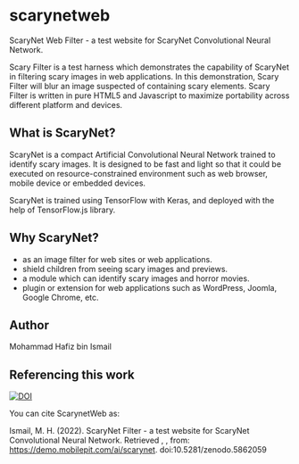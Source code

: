 # scarynetweb
ScaryNet Web Filter - a test website for ScaryNet Convolutional Neural Network.

Scary Filter is a test harness which demonstrates the capability of ScaryNet in filtering scary images in web applications. In this demonstration, Scary Filter will blur an image suspected of containing scary elements. Scary Filter is written in pure HTML5 and Javascript to maximize portability across different platform and devices.

## What is ScaryNet?
ScaryNet is a compact Artificial Convolutional Neural Network trained to identify scary images. It is designed to be fast and light so that it could be executed on resource-constrained environment such as web browser, mobile device or embedded devices.
      
ScaryNet is trained using TensorFlow with Keras, and deployed with the help of TensorFlow.js library.

## Why ScaryNet?
- as an image filter for web sites or web applications.
- shield children from seeing scary images and previews.
- a module which can identify scary images and horror movies.
- plugin or extension for web applications such as WordPress, Joomla, Google Chrome, etc.

## Author
Mohammad Hafiz bin Ismail

## Referencing this work
[![DOI](https://zenodo.org/badge/448810208.svg)](https://zenodo.org/badge/latestdoi/448810208)

You can cite ScarynetWeb as:

Ismail, M. H. (2022). ScaryNet Filter - a test website for ScaryNet Convolutional Neural Network. Retrieved <DATE>, <YEAR>, from: https://demo.mobilepit.com/ai/scarynet. doi:10.5281/zenodo.5862059
    
    
    

